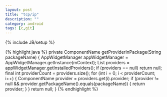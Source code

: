 ```yaml
---
layout: post
title: "tcp/ip"
description: ""
category: android
tags: [c,git]
---
```

{% include JB/setup %}

{% highlight java %}
private ComponentName getProviderInPackage(String packageName) {
            AppWidgetManager appWidgetManager = AppWidgetManager.getInstance(mContext);
            List<AppWidgetProviderInfo> providers = appWidgetManager.getInstalledProviders();
            if (providers == null) return null;
            final int providerCount = providers.size();
            for (int i = 0; i < providerCount; i++) {
                ComponentName provider = providers.get(i).provider;
                if (provider != null && provider.getPackageName().equals(packageName)) {
                    return provider;
                }
            }
            return null;
        }
{% endhighlight %}



